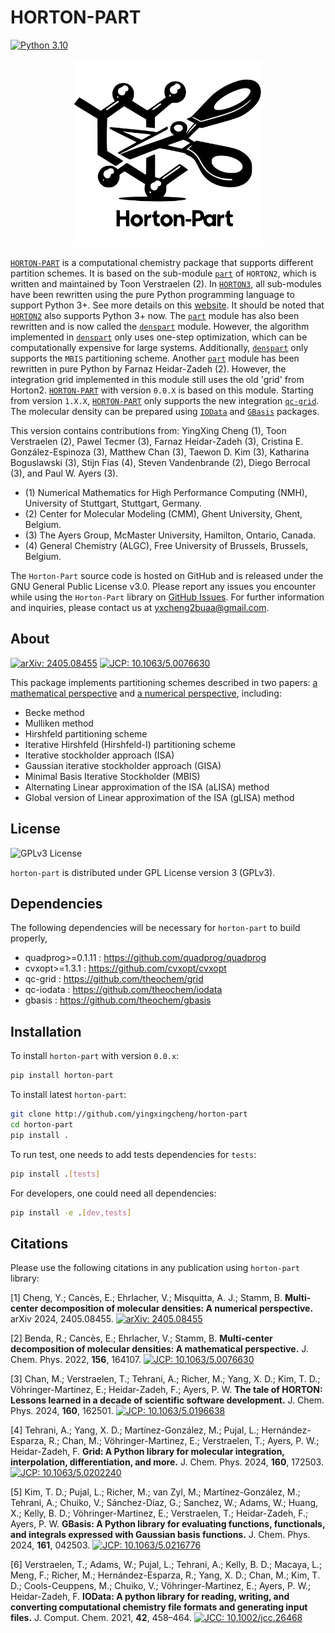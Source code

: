 # HORTON-PART
[![Python 3.10](https://img.shields.io/badge/python-3.10-blue.svg)](https://docs.python.org/3.10/)

<div align="center">
  <img src="./docs/horton_part_logo.svg"  width="300px" />
</div>

[`HORTON-PART`](https://github.com/yingxingcheng/horton-part) is a computational chemistry package that supports different partition schemes.
It is based on the sub-module [`part`](https://github.com/theochem/horton/tree/2.1.1/horton/part) of `HORTON2`, which is written and maintained by Toon Verstraelen (2).
In [`HORTON3`](https://github.com/theochem/horton?tab=readme-ov-file#horton-3-info), all sub-modules have been rewritten using the pure Python programming language to support Python 3+.
See more details on this [website](http://theochem.github.com/horton/).
It should be noted that [`HORTON2`](https://github.com/theochem/horton) also supports Python 3+ now.
The [`part`](https://github.com/theochem/horton/tree/2.1.1/horton/part) module has also been rewritten and is now called the [`denspart`](https://github.com/theochem/denspart) module.
However, the algorithm implemented in [`denspart`](https://github.com/theochem/denspart) only uses one-step optimization, which can be computationally expensive for large systems.
Additionally, [`denspart`](https://github.com/theochem/denspart) only supports the `MBIS` partitioning scheme.
Another [`part`](https://github.com/theochem/denspart_horton2) module has been rewritten in pure Python by Farnaz Heidar-Zadeh (2).
However, the integration grid implemented in this module still uses the old 'grid' from Horton2.
[`HORTON-PART`](https://github.com/yingxingcheng/horton-part) with version `0.0.X` is based on this module.
Starting from version `1.X.X`, [`HORTON-PART`](https://github.com/yingxingcheng/horton-part) only supports the new integration [`qc-grid`](https://github.com/theochem/grid).
The molecular density can be prepared using [`IOData`](https://github.com/theochem/iodata) and [`GBasis`](https://github.com/theochem/gbasis) packages.

This version contains contributions from:
YingXing Cheng (1),
Toon Verstraelen (2),
Pawel Tecmer (3),
Farnaz Heidar-Zadeh (3),
Cristina E. González-Espinoza (3),
Matthew Chan (3),
Taewon D. Kim (3),
Katharina Boguslawski (3),
Stijn Fias (4),
Steven Vandenbrande (2),
Diego Berrocal (3),
and Paul W. Ayers (3).

- (1) Numerical Mathematics for High Performance Computing (NMH), University of Stuttgart, Stuttgart, Germany.
- (2) Center for Molecular Modeling (CMM), Ghent University, Ghent, Belgium.
- (3) The Ayers Group, McMaster University, Hamilton, Ontario, Canada.
- (4) General Chemistry (ALGC), Free University of Brussels, Brussels, Belgium.

The `Horton-Part` source code is hosted on GitHub and is released under the GNU General Public License v3.0.
Please report any issues you encounter while using the `Horton-Part` library on [GitHub Issues](https://github.com/yingxingcheng/horton-part/issues/new).
For further information and inquiries, please contact us at yxcheng2buaa@gmail.com.


## About
[![arXiv: 2405.08455](https://img.shields.io/badge/arXiv-2405.08455-informational)](https://doi.org/10.48550/arXiv.2405.08455)
[![JCP: 10.1063/5.0076630](https://img.shields.io/badge/JCP-10.1063%2F5.0076630-informational)](https://doi.org/10.1063/5.0076630)


This package implements partitioning schemes described in two papers: [a mathematical perspective](https://doi.org/10.1063/5.0076630) and [a numerical perspective](https://doi.org/10.48550/arXiv.2405.08455), including:

- Becke method
- Mulliken method
- Hirshfeld partitioning scheme
- Iterative Hirshfeld (Hirshfeld-I) partitioning scheme
- Iterative stockholder approach (ISA)
- Gaussian iterative stockholder approach (GISA)
- Minimal Basis Iterative Stockholder (MBIS)
- Alternating Linear approximation of the ISA (aLISA) method
- Global version of Linear approximation of the ISA (gLISA) method

## License

![GPLv3 License](https://img.shields.io/badge/license-GPLv3-blue.svg)


`horton-part` is distributed under GPL License version 3 (GPLv3).

## Dependencies

The following dependencies will be necessary for `horton-part` to build properly,

* quadprog>=0.1.11 : https://github.com/quadprog/quadprog
* cvxopt>=1.3.1 : https://github.com/cvxopt/cvxopt
* qc-grid : https://github.com/theochem/grid
* qc-iodata : https://github.com/theochem/iodata
* gbasis : https://github.com/theochem/gbasis


## Installation

To install `horton-part` with version `0.0.x`:

```bash
pip install horton-part
```

To install latest `horton-part`:

```bash
git clone http://github.com/yingxingcheng/horton-part
cd horton-part
pip install .
```

To run test, one needs to add tests dependencies for `tests`:

```bash
pip install .[tests]
```

For developers, one could need all dependencies:
```bash
pip install -e .[dev,tests]
```

## Citations

Please use the following citations in any publication using `horton-part` library:

[1] Cheng, Y.; Cancès, E.; Ehrlacher, V.; Misquitta, A. J.; Stamm, B.
**Multi-center decomposition of molecular densities: A numerical perspective.**
arXiv 2024, 2405.08455.
[![arXiv: 2405.08455](https://img.shields.io/badge/arXiv-2405.08455-informational)](https://doi.org/10.48550/arXiv.2405.08455)


[2] Benda, R.; Cancès, E.; Ehrlacher, V.; Stamm, B.
**Multi-center decomposition of molecular densities: A mathematical perspective.**
J. Chem. Phys. 2022, **156**, 164107. [![JCP: 10.1063/5.0076630](https://img.shields.io/badge/JCP-10.1063%2F5.0076630-informational)](https://doi.org/10.1063/5.0076630)

[3] Chan, M.; Verstraelen, T.; Tehrani, A.; Richer, M.; Yang, X. D.; Kim, T. D.; Vöhringer-Martinez, E.; Heidar-Zadeh, F.; Ayers, P. W.
**The tale of HORTON: Lessons learned in a decade of scientific software development.**
J. Chem. Phys. 2024, **160**, 162501. [![JCP: 10.1063/5.0196638](https://img.shields.io/badge/JCP-10.1063%2F5.0196638-informational)](https://doi.org/10.1063/5.0196638)

[4] Tehrani, A.; Yang, X. D.; Martínez-González, M.; Pujal, L.; Hernández-Esparza, R.; Chan, M.; Vöhringer-Martinez, E.; Verstraelen, T.; Ayers, P. W.; Heidar-Zadeh, F.
**Grid: A Python library for molecular integration, interpolation, differentiation, and more.**
J. Chem. Phys. 2024, **160**, 172503. [![JCP: 10.1063/5.0202240](https://img.shields.io/badge/JCP-10.1063%2F5.0202240-informational)](https://doi.org/10.1063/5.0202240)

[5] Kim, T. D.; Pujal, L.; Richer, M.; van Zyl, M.; Martínez-González, M.; Tehrani, A.; Chuiko, V.; Sánchez-Díaz, G.; Sanchez, W.; Adams, W.; Huang, X.; Kelly, B. D.; Vöhringer-Martinez, E.; Verstraelen, T.; Heidar-Zadeh, F.; Ayers, P. W.
**GBasis: A Python library for evaluating functions, functionals, and integrals expressed with Gaussian basis functions.**
J. Chem. Phys. 2024, **161**, 042503. [![JCP: 10.1063/5.0216776](https://img.shields.io/badge/JCP-10.1063%2F5.0216776-informational)](https://doi.org/10.1063/5.0216776)

[6] Verstraelen, T.; Adams, W.; Pujal, L.; Tehrani, A.; Kelly, B. D.; Macaya, L.; Meng, F.; Richer, M.; Hernández-Esparza, R.; Yang, X. D.; Chan, M.; Kim, T. D.; Cools-Ceuppens, M.; Chuiko, V.; Vöhringer-Martinez, E.; Ayers, P. W.; Heidar-Zadeh, F.
**IOData: A python library for reading, writing, and converting computational chemistry file formats and generating input files.**
J. Comput. Chem. 2021, **42**, 458–464. [![JCC: 10.1002/jcc.26468](https://img.shields.io/badge/JCC-10.1002%2Fjcc.26468-informational)](https://doi.org/10.1002/jcc.26468)
